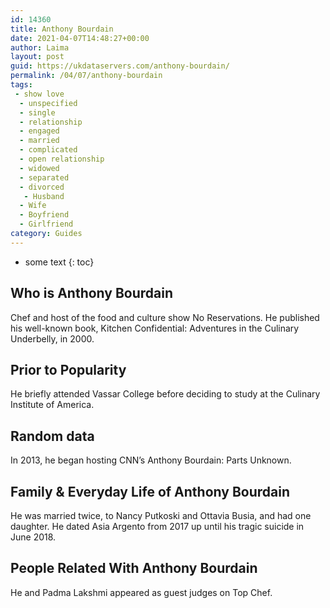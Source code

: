 ```yaml
---
id: 14360
title: Anthony Bourdain
date: 2021-04-07T14:48:27+00:00
author: Laima
layout: post
guid: https://ukdataservers.com/anthony-bourdain/
permalink: /04/07/anthony-bourdain
tags:
 - show love
  - unspecified
  - single
  - relationship
  - engaged
  - married
  - complicated
  - open relationship
  - widowed
  - separated
  - divorced
   - Husband
  - Wife
  - Boyfriend
  - Girlfriend
category: Guides
---
```


* some text
{: toc}


## Who is Anthony Bourdain
                  
                  
                  
Chef and host of the food and culture show No Reservations. He published his well-known book, Kitchen Confidential: Adventures in the Culinary Underbelly, in 2000.
                  
              
            
              
            
                
                
                
## Prior to Popularity
                  
                  
                  
He briefly attended Vassar College before deciding to study at the Culinary Institute of America.
                  
              
            
              
            
                
                
                
## Random data
                  
                  
                  
In 2013, he began hosting CNN&#8217;s Anthony Bourdain: Parts Unknown.
                  
              
            
              
            
                
                
                
## Family & Everyday Life of Anthony Bourdain
                  
                  
                  
He was married twice, to Nancy Putkoski and Ottavia Busia, and had one daughter. He dated Asia Argento from 2017 up until his tragic suicide in June 2018. 
                  
              
            
              
            
                
                
                
## People Related With Anthony Bourdain
                  
                  
                  
He and Padma Lakshmi appeared as guest judges on Top Chef.
                  
              
            
              
            
                
              
            
              
              
            
            
              
            
          
          
          